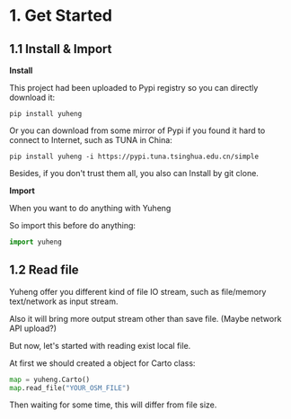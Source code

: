 # 1. Get Started

## 1.1 Install & Import

**Install**

This project had been uploaded to Pypi registry so you can directly download it:

```shell
pip install yuheng
```

Or you can download from some mirror of Pypi if you found it hard to connect to Internet, such as TUNA in China:

```shell
pip install yuheng -i https://pypi.tuna.tsinghua.edu.cn/simple
```

Besides, if you don't trust them all, you also can Install by git clone.

**Import**

When you want to do anything with Yuheng

So import this before do anything:

```python
import yuheng
```

## 1.2 Read file

Yuheng offer you different kind of file IO stream, such as file/memory text/network as input stream.

Also it will bring more output stream other than save file. (Maybe network API upload?)

But now, let's started with reading exist local file.

At first we should created a object for Carto class:

```python
map = yuheng.Carto()
map.read_file("YOUR_OSM_FILE")
```

Then waiting for some time, this will differ from file size.